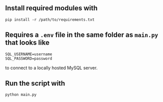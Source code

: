 ## Install required modules with
``` pip install -r /path/to/requirements.txt ``` 

## Requires a ``` .env ``` file in the same folder as ``` main.py ``` that looks like

``` 
SQL_USERNAME=username
SQL_PASSWORD=password
```

to connect to a locally hosted MySQL server.

## Run the script with
```python main.py```